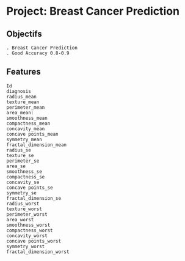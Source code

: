 # Project: Breast Cancer Prediction

## Objectifs

    . Breast Cancer Prediction
    . Good Accuracy 0.8-0.9


## Features

    Id
    diagnosis 
    radius_mean 
    texture_mean 
    perimeter_mean 
    area_mean:
    smoothness_mean
    compactness_mean
    concavity_mean
    concave points_mean
    symmetry_mean
    fractal_dimension_mean
    radius_se
    texture_se
    perimeter_se
    area_se
    smoothness_se
    compactness_se
    concavity_se
    concave points_se
    symmetry_se
    fractal_dimension_se
    radius_worst
    texture_worst
    perimeter_worst
    area_worst
    smoothness_worst
    compactness_worst
    concavity_worst
    concave points_worst
    symmetry_worst
    fractal_dimension_worst